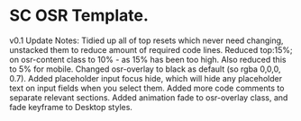 # SC OSR Template.

v0.1 Update Notes:
Tidied up all of top resets which never need changing, unstacked them to reduce amount of required code lines.
Reduced top:15%; on osr-content class to 10% - as 15% has been too high. Also reduced this to 5% for mobile.
Changed osr-overlay to black as default (so rgba 0,0,0, 0.7).
Added placeholder input focus hide, which will hide any placeholder text on input fields when you select them.
Added more code comments to separate relevant sections.
Added animation fade to osr-overlay class, and fade keyframe to Desktop styles.
